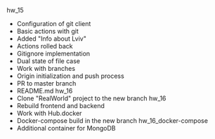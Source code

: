 hw_15
- Configuration of git client
- Basic actions with git
- Added "Info about Lviv"
- Actions rolled back
- Gitignore implementation
- Dual state of file case
- Work with branches
- Origin initialization and push process
- PR to master branch
- README.md
hw_16
- Clone "RealWorld" project to the new branch hw_16
- Rebuild frontend and backend
- Work with Hub.docker
- Docker-compose build in the new branch hw_16_docker-compose
- Additional container for MongoDB

